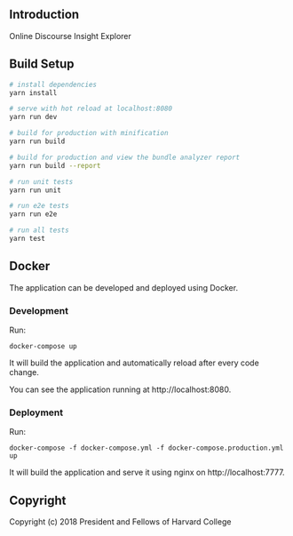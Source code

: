 ## Introduction

Online Discourse Insight Explorer

## Build Setup

``` bash
# install dependencies
yarn install

# serve with hot reload at localhost:8080
yarn run dev

# build for production with minification
yarn run build

# build for production and view the bundle analyzer report
yarn run build --report

# run unit tests
yarn run unit

# run e2e tests
yarn run e2e

# run all tests
yarn test
```

## Docker

The application can be developed and deployed using Docker.

### Development

Run:

`docker-compose up`

It will build the application and automatically reload after every code change.

You can see the application running at http://localhost:8080.

### Deployment

Run:

`docker-compose -f docker-compose.yml -f docker-compose.production.yml up`

It will build the application and serve it using nginx on http://localhost:7777.

## Copyright

Copyright (c) 2018 President and Fellows of Harvard College
